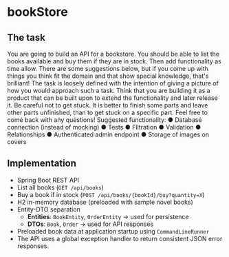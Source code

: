 # bookStore

## The task
You are going to build an API for a bookstore. You should be able to list the books available and buy them if they are in stock. Then add functionality as time allow. There are some suggestions below, but if you come up with things you think fit the domain and that show special knowledge, that's brilliant! The task is loosely defined with the intention of giving a picture of how you would approach such a task. Think that you are building it as a product that can be built upon to extend the functionality and later release it. Be careful not to get stuck. It is better to finish some parts and leave other parts unfinished, than to get stuck on a specific part.
Feel free to come back with any questions!
Suggested functionality:
● Database connection (instead of mocking)
● Tests
● Filtration
● Validation
● Relationships
● Authenticated admin endpoint
● Storage of images on covers

## Implementation
- Spring Boot REST API
- List all books (`GET /api/books`)
- Buy a book if in stock (`POST /api/books/{bookId}/buy?quantity=X`)
- H2 in-memory database (preloaded with sample novel books)
- Entity-DTO separation
    - **Entities**: `BookEntity`, `OrderEntity` → used for persistence
    - **DTOs**: `Book`, `Order` → used for API responses
- Preloaded book data at application startup using `CommandLineRunner`
- The API uses a global exception handler to return consistent JSON error responses.  